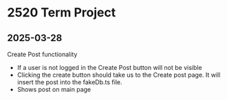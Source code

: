 # 2520 Term Project

## 2025-03-28

Create Post functionality

- If a user is not logged in the Create Post button will not be visible
- Clicking the create button should take us to the Create post page. It will insert the post into the fakeDb.ts file.
- Shows post on main page
